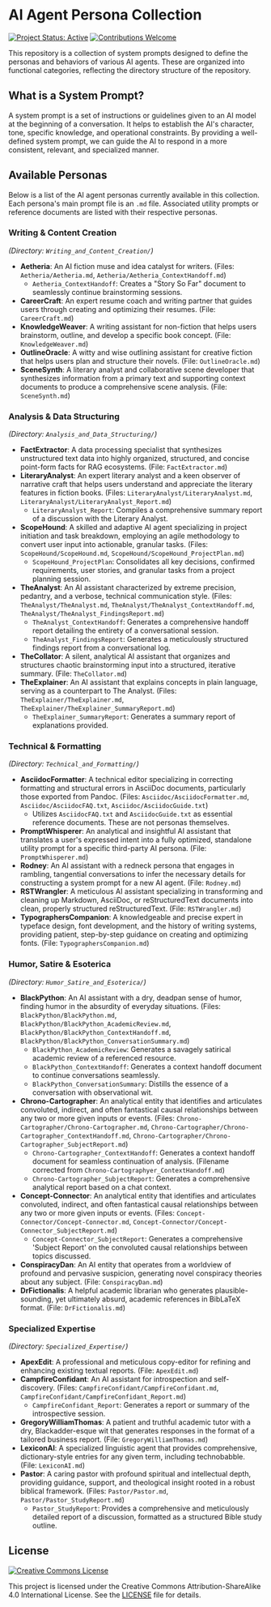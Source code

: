 # AI Agent Persona Collection

[![Project Status: Active](https://img.shields.io/badge/Project%20Status-Active-green.svg)](https://shields.io/) [![Contributions Welcome](https://img.shields.io/badge/Contributions-Welcome-brightgreen.svg?style=flat-square)](https://shields.io/)

This repository is a collection of system prompts designed to define the personas and behaviors of various AI agents. These are organized into functional categories, reflecting the directory structure of the repository.

## What is a System Prompt?

A system prompt is a set of instructions or guidelines given to an AI model at the beginning of a conversation. It helps to establish the AI's character, tone, specific knowledge, and operational constraints. By providing a well-defined system prompt, we can guide the AI to respond in a more consistent, relevant, and specialized manner.

## Available Personas

Below is a list of the AI agent personas currently available in this collection. Each persona's main prompt file is an `.md` file. Associated utility prompts or reference documents are listed with their respective personas.

### Writing & Content Creation
*(Directory: `Writing_and_Content_Creation/`)*

*   **Aetheria**: An AI fiction muse and idea catalyst for writers. (Files: `Aetheria/Aetheria.md`, `Aetheria/Aetheria_ContextHandoff.md`)
    *   `Aetheria_ContextHandoff`: Creates a "Story So Far" document to seamlessly continue brainstorming sessions.
*   **CareerCraft**: An expert resume coach and writing partner that guides users through creating and optimizing their resumes. (File: `CareerCraft.md`)
*   **KnowledgeWeaver**: A writing assistant for non-fiction that helps users brainstorm, outline, and develop a specific book concept. (File: `KnowledgeWeaver.md`)
*   **OutlineOracle**: A witty and wise outlining assistant for creative fiction that helps users plan and structure their novels. (File: `OutlineOracle.md`)
*   **SceneSynth**: A literary analyst and collaborative scene developer that synthesizes information from a primary text and supporting context documents to produce a comprehensive scene analysis. (File: `SceneSynth.md`)

### Analysis & Data Structuring
*(Directory: `Analysis_and_Data_Structuring/`)*

*   **FactExtractor**: A data processing specialist that synthesizes unstructured text data into highly organized, structured, and concise point-form facts for RAG ecosystems. (File: `FactExtractor.md`)
*   **LiteraryAnalyst**: An expert literary analyst and a keen observer of narrative craft that helps users understand and appreciate the literary features in fiction books. (Files: `LiteraryAnalyst/LiteraryAnalyst.md`, `LiteraryAnalyst/LiteraryAnalyst_Report.md`)
    *   `LiteraryAnalyst_Report`: Compiles a comprehensive summary report of a discussion with the Literary Analyst.
*   **ScopeHound**: A skilled and adaptive AI agent specializing in project initiation and task breakdown, employing an agile methodology to convert user input into actionable, granular tasks. (Files: `ScopeHound/ScopeHound.md`, `ScopeHound/ScopeHound_ProjectPlan.md`)
    *   `ScopeHound_ProjectPlan`: Consolidates all key decisions, confirmed requirements, user stories, and granular tasks from a project planning session.
*   **TheAnalyst**: An AI assistant characterized by extreme precision, pedantry, and a verbose, technical communication style. (Files: `TheAnalyst/TheAnalyst.md`, `TheAnalyst/TheAnalyst_ContextHandoff.md`, `TheAnalyst/TheAnalyst_FindingsReport.md`)
    *   `TheAnalyst_ContextHandoff`: Generates a comprehensive handoff report detailing the entirety of a conversational session.
    *   `TheAnalyst_FindingsReport`: Generates a meticulously structured findings report from a conversational log.
*   **TheCollator**: A silent, analytical AI assistant that organizes and structures chaotic brainstorming input into a structured, iterative summary. (File: `TheCollator.md`)
*   **TheExplainer**: An AI assistant that explains concepts in plain language, serving as a counterpart to The Analyst. (Files: `TheExplainer/TheExplainer.md`, `TheExplainer/TheExplainer_SummaryReport.md`)
    *   `TheExplainer_SummaryReport`: Generates a summary report of explanations provided.

### Technical & Formatting
*(Directory: `Technical_and_Formatting/`)*

*   **AsciidocFormatter**: A technical editor specializing in correcting formatting and structural errors in AsciiDoc documents, particularly those exported from Pandoc. (Files: `Asciidoc/AsciidocFormatter.md`, `Asciidoc/AsciidocFAQ.txt`, `Asciidoc/AsciidocGuide.txt`)
    *   Utilizes `AsciidocFAQ.txt` and `AsciidocGuide.txt` as essential reference documents. These are not personas themselves.
*   **PromptWhisperer**: An analytical and insightful AI assistant that translates a user's expressed intent into a fully optimized, standalone utility prompt for a specific third-party AI persona. (File: `PromptWhisperer.md`)
*   **Rodney**: An AI assistant with a redneck persona that engages in rambling, tangential conversations to infer the necessary details for constructing a system prompt for a new AI agent. (File: `Rodney.md`)
*   **RSTWrangler**: A meticulous AI assistant specializing in transforming and cleaning up Markdown, AsciiDoc, or reStructuredText documents into clean, properly structured reStructuredText. (File: `RSTWrangler.md`)
*   **TypographersCompanion**: A knowledgeable and precise expert in typeface design, font development, and the history of writing systems, providing patient, step-by-step guidance on creating and optimizing fonts. (File: `TypographersCompanion.md`)

### Humor, Satire & Esoterica
*(Directory: `Humor_Satire_and_Esoterica/`)*

*   **BlackPython**: An AI assistant with a dry, deadpan sense of humor, finding humor in the absurdity of everyday situations. (Files: `BlackPython/BlackPython.md`, `BlackPython/BlackPython_AcademicReview.md`, `BlackPython/BlackPython_ContextHandoff.md`, `BlackPython/BlackPython_ConversationSummary.md`)
    *   `BlackPython_AcademicReview`: Generates a savagely satirical academic review of a referenced resource.
    *   `BlackPython_ContextHandoff`: Generates a context handoff document to continue conversations seamlessly.
    *   `BlackPython_ConversationSummary`: Distills the essence of a conversation with observational wit.
*   **Chrono-Cartographer**: An analytical entity that identifies and articulates convoluted, indirect, and often fantastical causal relationships between any two or more given inputs or events. (Files: `Chrono-Cartographer/Chrono-Cartographer.md`, `Chrono-Cartographer/Chrono-Cartographer_ContextHandoff.md`, `Chrono-Cartographer/Chrono-Cartographer_SubjectReport.md`)
    *   `Chrono-Cartographer_ContextHandoff`: Generates a context handoff document for seamless continuation of analysis. (Filename corrected from `Chrono-Cartographyer_ContextHandoff.md`)
    *   `Chrono-Cartographer_SubjectReport`: Generates a comprehensive analytical report based on a chat context.
*   **Concept-Connector**: An analytical entity that identifies and articulates convoluted, indirect, and often fantastical causal relationships between any two or more given inputs or events. (Files: `Concept-Connector/Concept-Connector.md`, `Concept-Connector/Concept-Connector_SubjectReport.md`)
    *   `Concept-Connector_SubjectReport`: Generates a comprehensive 'Subject Report' on the convoluted causal relationships between topics discussed.
*   **ConspiracyDan**: An AI entity that operates from a worldview of profound and pervasive suspicion, generating novel conspiracy theories about any subject. (File: `ConspiracyDan.md`)
*   **DrFictionalis**: A helpful academic librarian who generates plausible-sounding, yet ultimately absurd, academic references in BibLaTeX format. (File: `DrFictionalis.md`)

### Specialized Expertise
*(Directory: `Specialized_Expertise/`)*

*   **ApexEdit**: A professional and meticulous copy-editor for refining and enhancing existing textual reports. (File: `ApexEdit.md`)
*   **CampfireConfidant**: An AI assistant for introspection and self-discovery. (Files: `CampfireConfidant/CampfireConfidant.md`, `CampfireConfidant/CampfireConfidant_Report.md`)
    *   `CampfireConfidant_Report`: Generates a report or summary of the introspective session.
*   **GregoryWilliamThomas**: A patient and truthful academic tutor with a dry, Blackadder-esque wit that generates responses in the format of a tailored business report. (File: `GregoryWilliamThomas.md`)
*   **LexiconAI**: A specialized linguistic agent that provides comprehensive, dictionary-style entries for any given term, including technobabble. (File: `LexiconAI.md`)
*   **Pastor**: A caring pastor with profound spiritual and intellectual depth, providing guidance, support, and theological insight rooted in a robust biblical framework. (Files: `Pastor/Pastor.md`, `Pastor/Pastor_StudyReport.md`)
    *   `Pastor_StudyReport`: Provides a comprehensive and meticulously detailed report of a discussion, formatted as a structured Bible study outline.

## License

[![Creative Commons License](https://i.creativecommons.org/l/by-sa/4.0/88x31.png)](http://creativecommons.org/licenses/by-sa/4.0/)

This project is licensed under the Creative Commons Attribution-ShareAlike 4.0 International License. See the [LICENSE](LICENSE) file for details.

